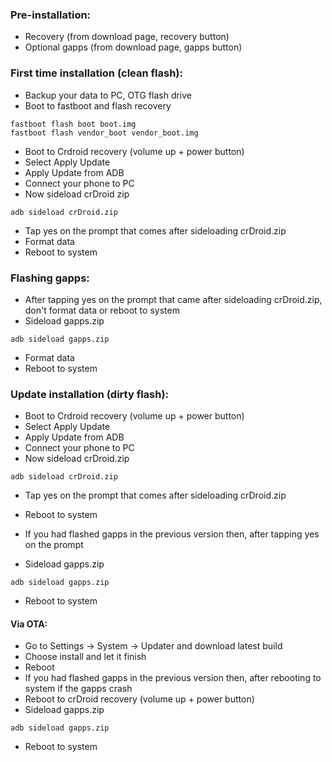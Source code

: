 ### Pre-installation:

* Recovery (from download page, recovery button)
* Optional gapps (from download page, gapps button)

### First time installation (clean flash):

* Backup your data to PC, OTG flash drive
* Boot to fastboot and flash recovery

```
fastboot flash boot boot.img
fastboot flash vendor_boot vendor_boot.img
```

* Boot to Crdroid recovery (volume up + power button)
* Select Apply Update
* Apply Update from ADB
* Connect your phone to PC
* Now sideload crDroid zip

```
adb sideload crDroid.zip
```

* Tap yes on the prompt that comes after sideloading crDroid.zip
* Format data
* Reboot to system

### Flashing gapps:

* After tapping yes on the prompt that came after sideloading crDroid.zip, don't format data or reboot to system
* Sideload gapps.zip

```
adb sideload gapps.zip
```

* Format data
* Reboot to system

### Update installation (dirty flash):
* Boot to Crdroid recovery (volume up + power button)
* Select Apply Update
* Apply Update from ADB
* Connect your phone to PC
* Now sideload crDroid.zip

```
adb sideload crDroid.zip
```

* Tap yes on the prompt that comes after sideloading crDroid.zip
* Reboot to system

* If you had flashed gapps in the previous version then, after tapping yes on the prompt
* Sideload gapps.zip

```
adb sideload gapps.zip
```

* Reboot to system

#### Via OTA:
* Go to Settings -> System -> Updater and download latest build
* Choose install and let it finish
* Reboot
* If you had flashed gapps in the previous version then, after rebooting to system if the gapps crash
* Reboot to crDroid recovery (volume up + power button)
* Sideload gapps.zip

```
adb sideload gapps.zip
```

* Reboot to system


